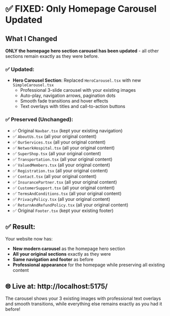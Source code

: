 # ✅ **FIXED: Only Homepage Carousel Updated**

## What I Changed

**ONLY the homepage hero section carousel has been updated** - all other sections remain exactly as they were before.

### ✅ **Updated:**
- **Hero Carousel Section**: Replaced `HeroCarousel.tsx` with new `SimpleCarousel.tsx`
  - Professional 3-slide carousel with your existing images
  - Auto-play, navigation arrows, pagination dots
  - Smooth fade transitions and hover effects
  - Text overlays with titles and call-to-action buttons

### ✅ **Preserved (Unchanged):**
- ✅ Original `Navbar.tsx` (kept your existing navigation)
- ✅ `AboutUs.tsx` (all your original content)
- ✅ `OurServices.tsx` (all your original content)
- ✅ `NetworkHospital.tsx` (all your original content)
- ✅ `SuperShop.tsx` (all your original content)
- ✅ `Transportation.tsx` (all your original content)
- ✅ `ValuedMembers.tsx` (all your original content)
- ✅ `Registration.tsx` (all your original content)
- ✅ `Contact.tsx` (all your original content)
- ✅ `InsurancePartner.tsx` (all your original content)
- ✅ `CustomerSupport.tsx` (all your original content)
- ✅ `TermsAndConditions.tsx` (all your original content)
- ✅ `PrivacyPolicy.tsx` (all your original content)
- ✅ `ReturnAndRefundPolicy.tsx` (all your original content)
- ✅ Original `Footer.tsx` (kept your existing footer)

## ✅ **Result:**
Your website now has:
- **New modern carousel** as the homepage hero section
- **All your original sections** exactly as they were
- **Same navigation and footer** as before
- **Professional appearance** for the homepage while preserving all existing content

## 🌐 **Live at:** http://localhost:5175/

The carousel shows your 3 existing images with professional text overlays and smooth transitions, while everything else remains exactly as you had it before!